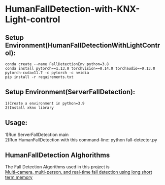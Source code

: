# HumanFallDetection-with-KNX-Light-control

## Setup Environment(HumanFallDetectionWithLightControl):
```shell script
conda create --name FallDetectionEnv python=3.8
conda install pytorch==1.13.0 torchvision==0.14.0 torchaudio==0.13.0 pytorch-cuda=11.7 -c pytorch -c nvidia
pip install -r requirements.txt
```
## Setup Environment(ServerFallDetection):
```shell script
1)Create a environment in python=3.9
2)Install xknx library
```
## Usage:
1)Run ServerFallDetection main<br>
2)Run HumanFallDetection with this command-line:
	python fall-detector.py


## HumanFallDetection Alghorithms
The Fall Detection Algorithms used in this project is <br>[Multi-camera, multi-person, and real-time fall detection using long short term memory](https://doi.org/10.1117/12.2580700)</br>
